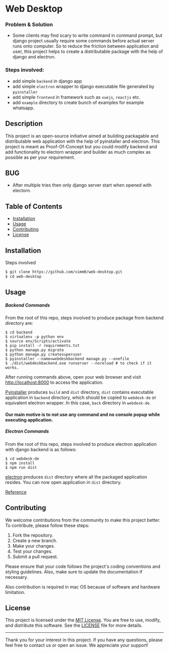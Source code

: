 # Web Desktop

### Problem & Solution
- Some clients may find scary to write command in command prompt, but django project usually require some commands before actual server runs onto computer. So to reduce the friction between application and user, this project helps to create a distributable package with the help of django and electron. 

### Steps involved:
- add simple `backend` in django app
- add simple `electron` wrapper to django executable file generated by `pyinstaller`
- add simple `frontend` in framework such as `vuejs`, `reactjs` etc.
- add `example` directory to create bunch of examples for example whatsapp.

## Description

This project is an open-source initiative aimed at building packagable and distributable web application with the help of pyinstaller and electron. This project is meant as Proof-Of-Concept but you could modify backend and add functionality to electorn wrapper and builder as much complex as possible as per your requirement.

## BUG
- After multiple tries then only django server start when opened with electorn.

## Table of Contents

- [Installation](#installation)
- [Usage](#usage)
- [Contributing](#contributing)
- [License](#license)

## Installation

Steps involved

```bash
$ git clone https://github.com/vimm0/web-desktop.git
$ cd web-desktop
```

## Usage

##### Backend Commands
From the root of this repo, steps involved to produce package from backend directory are:
```
$ cd backend
$ virtualenv -p python env
$ source env/Scripts/activate
$ pip install -r requirements.txt
$ python manage.py migrate
$ python manage.py createsuperuser
$ pyinstaller --name=webdeskbackend manage.py --onefile
$ ./dist/webdeskbackend.exe runserver --noreload # to check if it works.
```
After running commands above, open your web browser and visit [http://localhost:8000](http://localhost:8000)  to access the application.

[Pyinstaller](https://pyinstaller.org/en/stable/) produces `build` and `dist` directory, `dist` contains executable application in `backend` directory, which should be copied to `webdesk-de` or equivalent electron wrapper. In this case, `back` directory in `webdesk-de`.

#### Our main motive is to not use any command and no console popup while executing application.

##### Electron Commands
From the root of this repo, steps involved to produce electron application with django backend is as follows:

```
$ cd webdesk-de
$ npm install
$ npm run dist
```

[electron](https://www.electronjs.org/) produces `dist` directory where all the packaged application resides. You can now open application in `dist` directory.

[Reference](Reference)

## Contributing

We welcome contributions from the community to make this project better. To contribute, please follow these steps:

1. Fork the repository.
2. Create a new branch.
3. Make your changes.
4. Test your changes.
5. Submit a pull request.

Please ensure that your code follows the project's coding conventions and styling guidelines. Also, make sure to update the documentation if necessary.

Also contribution is required in mac OS because of software and hardware limitation.

## License

This project is licensed under the [MIT License](LICENSE). You are free to use, modify, and distribute this software. See the [LICENSE](LICENSE) file for more details.

---

Thank you for your interest in this project. If you have any questions, please feel free to contact us or open an issue. We appreciate your support!